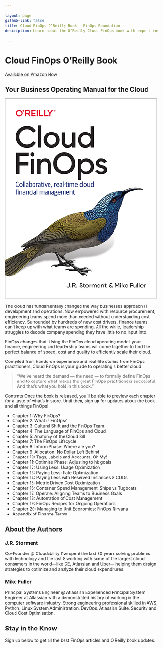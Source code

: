 ```yaml
---

layout: page
github-link: false
title: Cloud FinOps O’Reilly Book - FinOps Foundation
description: Learn about the O’Reilly Cloud FinOps book with expert insights added by members and where you can order it today.

---
```


# Cloud FinOps O’Reilly Book

[Available on Amazon Now](https://www.amazon.com/Cloud-FinOps-Collaborative-real-time-management/dp/1492054623)

## Your Business Operating Manual for the Cloud

<img src="/img/cloud-finops-cover.png" alt="O’Reilly Cloud FinOps Book" class="float-right mx-4 max-w-full md:max-w-xs ">

The cloud has fundamentally changed the way businesses approach IT development and operations. Now empowered with resource procurement, engineering teams spend more than needed without understanding cost efficiency. Surrounded by hundreds of new cost drivers, finance teams can’t keep up with what teams are spending. All the while, leadership struggles to decode company spending they have little to no input into.


FinOps changes that. Using the FinOps cloud operating model, your finance, engineering and leadership teams will come together to find the perfect balance of speed, cost and quality to efficiently scale their cloud.

Compiled from hands-on experience and real-life stories from FinOps practitioners, Cloud FinOps is your guide to operating a better cloud


> “We’ve heard the demand — the need — to formally define FinOps and to capture what makes the great FinOps practitioners successful. And that’s what you hold in this book.”


Contents
Once the book is released, you’ll be able to preview each chapter for a taste of what’s in store. Until then, sign up for updates about the book and all things FinOps!

- Chapter 1: Why FinOps?
- Chapter 2: What is FinOps?
- Chapter 3: Cultural Shift and the FinOps Team
- Chapter 4: The Language of FinOps and Cloud
- Chapter 5: Anatomy of the Cloud Bill
- Chapter 7: The FinOps Lifecycle
- Chapter 8: Inform Phase: Where are you?
- Chapter 9: Allocation: No Dollar Left Behind
- Chapter 10: Tags, Labels and Accounts, Oh My!
- Chapter 11: Optimize Phase: Adjusting to hit goals
- Chapter 12: Using Less: Usage Optimization
- Chapter 13: Paying Less: Rate Optimization
- Chapter 14: Paying Less with Reserved Instances & CUDs
- Chapter 15: Metric Driven Cost Optimization
- Chapter 16: Container Spend Management: Ships vs Tugboats
- Chapter 17: Operate: Aligning Teams to Business Goals
- Chapter 18: Automation of Cost Management
- Chapter 19: FinOps Recipes for Ongoing Operations
- Chapter 20: Managing to Unit Economics: FinOps Nirvana
- Appendix of Finance Terms


## About the Authors
### J.R. Storment
Co-Founder @ Cloudability
I've spent the last 20 years solving problems with technology and the last 8 working with some of the largest cloud consumers in the world—like GE, Atlassian and Uber— helping them design strategies to optimize and analyze their cloud expenditures.

### Mike Fuller

Principal Systems Engineer @ Atlassian
Experienced Principal System Engineer at Atlassian with a demonstrated history of working in the computer software industry. Strong engineering professional skilled in AWS, Python, Linux System Administration, DevOps, Atlassian Suite, Security and Cloud Cost Optimisation.


<div class="md:max-w-xl bg-gray-200 mx-auto px-4 md:px-8 overflow-auto mt-10" markdown="1">

## Stay in the Know

Sign up below to get all the best FinOps articles and O'Reilly book updates.

<!--[if lte IE 8]>
<script charset="utf-8" type="text/javascript" src="//js.hsforms.net/forms/v2-legacy.js"></script>
<![endif]-->
<script charset="utf-8" type="text/javascript" src="//js.hsforms.net/forms/v2.js"></script>
<script>
  hbspt.forms.create({
	portalId: "5432286",
	formId: "5dbf2084-6d0a-4c65-b58f-ede3c8755885"
});
</script>
</div>